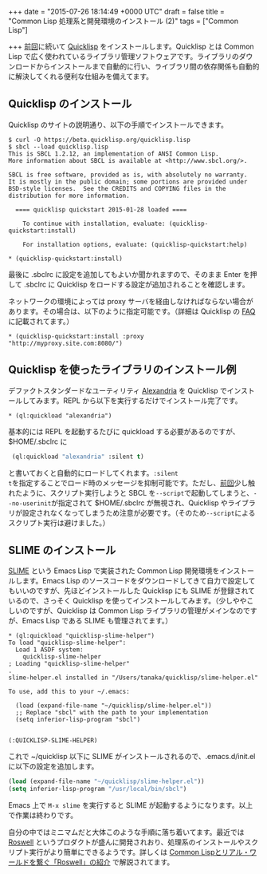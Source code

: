 
+++
date = "2015-07-26 18:14:49 +0000 UTC"
draft = false
title = "Common Lisp 処理系と開発環境のインストール (2)"
tags = ["Common Lisp"]

+++
<a href="http://tanakahx.hatenablog.com/entry/2015/07/25/235218">前回</a>に続いて <a href="https://www.quicklisp.org/beta/">Quicklisp</a> をインストールします。Quicklisp とは Common Lisp で広く使われているライブラリ管理ソフトウェアです。ライブラリのダウンロードからインストールまで自動的に行い、ライブラリ間の依存関係も自動的に解決してくれる便利な仕組みを備えてます。

## Quicklisp のインストール

Quicklisp のサイトの説明通り、以下の手順でインストールできます。

```
$ curl -O https://beta.quicklisp.org/quicklisp.lisp
$ sbcl --load quicklisp.lisp
This is SBCL 1.2.12, an implementation of ANSI Common Lisp.
More information about SBCL is available at <http://www.sbcl.org/>.

SBCL is free software, provided as is, with absolutely no warranty.
It is mostly in the public domain; some portions are provided under
BSD-style licenses.  See the CREDITS and COPYING files in the
distribution for more information.

  ==== quicklisp quickstart 2015-01-28 loaded ====

    To continue with installation, evaluate: (quicklisp-quickstart:install)

    For installation options, evaluate: (quicklisp-quickstart:help)

* (quicklisp-quickstart:install)

```


最後に .sbclrc に設定を追加してもよいか聞かれますので、そのまま Enter を押して .sbclrc に Quicklisp をロードする設定が追加されることを確認します。

ネットワークの環境によっては proxy サーバを経由しなければならない場合があります。その場合は、以下のように指定可能です。（詳細は Quicklisp の <a href="https://www.quicklisp.org/beta/faq.html">FAQ</a> に記載されてます。）

```
* (quicklisp-quickstart:install :proxy "http://myproxy.site.com:8080/")
```


## Quicklisp を使ったライブラリのインストール例

デファクトスタンダードなユーティリティ <a href="https://common-lisp.net/project/alexandria/draft/alexandria.html">Alexandria</a> を Quicklisp でインストールしてみます。REPL から以下を実行するだけでインストール完了です。

```
* (ql:quickload "alexandria")
```


基本的には REPL を起動するたびに quickload する必要があるのですが、$HOME/.sbclrc に

```lisp
 (ql:quickload "alexandria" :silent t)

```


と書いておくと自動的にロードしてくれます。<code>:silent t</code>を指定することでロード時のメッセージを抑制可能です。ただし、<a href="http://tanakahx.hatenablog.com/entry/2015/07/25/235218">前回</a>少し触れたように、スクリプト実行しようと SBCL を<code>--script</code>で起動してしまうと、<code>--no-userinit</code>が指定されて $HOME/.sbclrc が無視され、Quicklisp やライブラリが設定されなくなってしまうため注意が必要です。（そのため<code>--script</code>によるスクリプト実行は避けました。）

## SLIME のインストール

<a href="https://common-lisp.net/project/slime/">SLIME</a> という Emacs Lisp で実装された Common Lisp 開発環境をインストールします。Emacs Lisp のソースコードをダウンロードしてきて自力で設定してもいいのですが、先ほどインストールした Quicklisp にも SLIME が登録されているので、さっそく Quicklisp を使ってインストールしてみます。（少しややこしいのですが、Quicklisp は Common Lisp ライブラリの管理がメインなのですが、Emacs Lisp である SLIME も管理されてます。）

```
* (ql:quickload "quicklisp-slime-helper")
To load "quicklisp-slime-helper":
  Load 1 ASDF system:
    quicklisp-slime-helper
; Loading "quicklisp-slime-helper"
.
slime-helper.el installed in "/Users/tanaka/quicklisp/slime-helper.el"

To use, add this to your ~/.emacs:

  (load (expand-file-name "~/quicklisp/slime-helper.el"))
  ;; Replace "sbcl" with the path to your implementation
  (setq inferior-lisp-program "sbcl")


(:QUICKLISP-SLIME-HELPER)
```


これで ~/quicklisp 以下に SLIME がインストールされるので、.emacs.d/init.el に以下の設定を追加します。

```lisp
(load (expand-file-name "~/quicklisp/slime-helper.el"))
(setq inferior-lisp-program "/usr/local/bin/sbcl")

```


Emacs 上で <code>M-x slime</code> を実行すると SLIME が起動するようになります。以上で作業は終わりです。

自分の中ではミニマムだと大体このような手順に落ち着いてます。最近では <a href="https://github.com/snmsts/roswell">Roswell</a> というプロダクトが盛んに開発されおり、処理系のインストールやスクリプト実行がより簡単にできるようです。詳しくは <a href="http://blog.8arrow.org/entry/2015/06/11/101511">Common Lispとリアル・ワールドを繋ぐ「Roswell」の紹介</a> で解説されてます。


